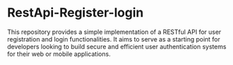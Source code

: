 # RestApi-Register-login
This repository provides a simple implementation of a RESTful API for user registration and login functionalities. It aims to serve as a starting point for developers looking to build secure and efficient user authentication systems for their web or mobile applications.
